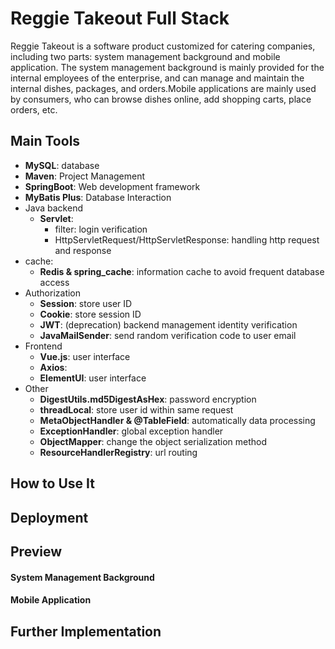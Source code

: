 # Reggie Takeout Full Stack
Reggie Takeout is a software product customized for catering companies, including two parts: system management 
background and mobile application. The system management background is mainly provided for the internal employees 
of the enterprise, and can manage and maintain the internal dishes, packages, and orders.Mobile applications are mainly used by consumers, 
who can browse dishes online, add shopping carts, place orders, etc.

## Main Tools
* **MySQL**: database   
* **Maven**: Project Management   
* **SpringBoot**: Web development framework   
* **MyBatis Plus**: Database Interaction   
* Java backend   
  * **Servlet**: 
    * filter: login verification
    * HttpServletRequest/HttpServletResponse: handling http request and response
* cache:
  * **Redis & spring_cache**: information cache to avoid frequent database access
* Authorization
  * **Session**: store user ID
  * **Cookie**: store session ID
  * **JWT**: (deprecation) backend management identity verification
  * **JavaMailSender**: send random verification code to user email
* Frontend
  * **Vue.js**: user interface
  * **Axios**: 
  * **ElementUI**: user interface
* Other
  * **DigestUtils.md5DigestAsHex**: password encryption
  * **threadLocal**: store user id within same request
  * **MetaObjectHandler & @TableField**:  automatically data processing
  * **ExceptionHandler**:  global exception handler
  * **ObjectMapper**: change the object serialization method
  * **ResourceHandlerRegistry**: url routing


## How to Use It

## Deployment

## Preview
#### System Management Background

#### Mobile Application

## Further Implementation
